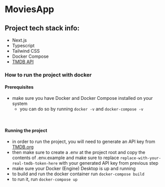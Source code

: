 # MoviesApp

## Project tech stack info:
- Next.js
- Typescript
- Tailwind CSS
- Docker Compose
- [TMDB API](https://developer.themoviedb.org/docs/getting-started)

### How to run the project with docker

#### Prerequisites

- make sure you have Docker and Docker Compose installed on your system
  - you can do so by running `docker -v` and `docker-compose -v`

<br>

#### Running the project

- in order to run the project, you will need to generate an API key from [TMDB.org](https://www.themoviedb.org/settings/api)
- then make sure to create a .env at the project root and copy the contents of .env.example and make sure to replace `replace-with-your-real-tmdb-token-here` with your generated API key from previous step
- make sure your Docker (Engine) Desktop is up and running
- to build and run the docker container run `docker-compose build`
- to run it, run `docker-compose up`